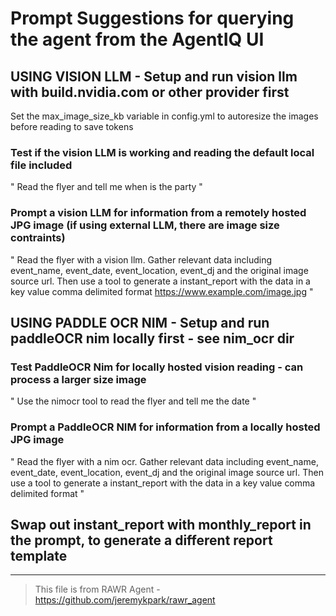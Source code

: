 # Prompt Suggestions for querying the agent from the AgentIQ UI

## USING VISION LLM - Setup and run vision llm with build.nvidia.com or other provider first
Set the max_image_size_kb variable in config.yml to autoresize the images before reading to save tokens

### Test if the vision LLM is working and reading the default local file included
" Read the flyer and tell me when is the party "

### Prompt a vision LLM for information from a remotely hosted JPG image (if using external LLM, there are image size contraints)
" Read the flyer with a vision llm. Gather relevant data including event_name, event_date, event_location, event_dj and the original image source url. Then use a tool to generate a instant_report with the data in a key value comma delimited format https://www.example.com/image.jpg "


## USING PADDLE OCR NIM - Setup and run paddleOCR nim locally first - see nim_ocr dir

### Test PaddleOCR Nim for locally hosted vision reading - can process a larger size image
" Use the nimocr tool to read the flyer and tell me the date " 

### Prompt a PaddleOCR NIM for information from a locally hosted JPG image 
" Read the flyer with a nim ocr. Gather relevant data including event_name, event_date, event_location, event_dj and the original image source url. Then use a tool to generate a instant_report with the data in a key value comma delimited format "

## Swap out instant_report with monthly_report in the prompt, to generate a different report template

---
> This file is from RAWR Agent - https://github.com/jeremykpark/rawr_agent

